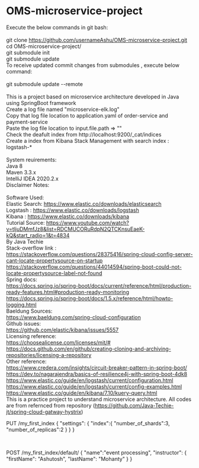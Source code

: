 # OMS-microservice-project
Execute the below commands in git bash:<br>
<br>git clone https://github.com/usernameAshu/OMS-microservice-project.git 
<br>cd OMS-microservice-project/ 
<br>git submodule init
<br>git submodule update
<br>
To receive updated commit changes from submodules , execute below command:<br>
<br>git submodule update --remote
<br>
<br>
This is a project based on microservice architecture developed in Java using SpringBoot framework<br>
Create a log file named "microservice-elk.log"<br>
Copy that log file location to application.yaml of order-service and payment-service <br>
Paste the log file location to input.file.path => "" <br>
Check the deafult index from http://localhost:9200/_cat/indices <br>
Create a index from Kibana Stack Management with search index : logstash-* <br>
<br>
System reuirements: <br>
Java 8<br>
Maven 3.3.x<br>
IntelliJ IDEA 2020.2.x<br>
Disclaimer Notes:<br><br>
Software Used:<br>
Elastic Search: https://www.elastic.co/downloads/elasticsearch<br>
Logstash : https://www.elastic.co/downloads/logstash<br>
Kibana : https://www.elastic.co/downloads/kibana<br>
Tutorial Source: https://www.youtube.com/watch?v=tljuDMmfJz8&list=RDCMUCORuRdpN2QTCKnsuEaeK-kQ&start_radio=1&t=4834 <br>
By Java Techie <br>
Stack-overflow link :<br>
https://stackoverflow.com/questions/28375416/spring-cloud-config-server-cant-locate-propertysource-on-startup <br>
https://stackoverflow.com/questions/44014594/spring-boot-could-not-locate-propertysource-label-not-found <br>
Spring docs:<br>
https://docs.spring.io/spring-boot/docs/current/reference/html/production-ready-features.html#production-ready-monitoring<br>
https://docs.spring.io/spring-boot/docs/1.5.x/reference/html/howto-logging.html<br>
Baeldung Sources:<br>
https://www.baeldung.com/spring-cloud-configuration<br>
Github issues:<br>
https://github.com/elastic/kibana/issues/5557<br>
Licensing reference:<br>
https://choosealicense.com/licenses/mit/#<br>
https://docs.github.com/en/github/creating-cloning-and-archiving-repositories/licensing-a-repository<br>
Other reference:<br>
https://www.credera.com/insights/circuit-breaker-pattern-in-spring-boot/<br>
https://dev.to/nagarajendra/basics-of-resilience4j-with-spring-boot-4dk8<br>
https://www.elastic.co/guide/en/logstash/current/configuration.html<br>
https://www.elastic.co/guide/en/logstash/current/config-examples.html<br>
https://www.elastic.co/guide/en/kibana/7.10/kuery-query.html<br>
This is a practice project to understand microservice architecture. All codes are from refernced from repository (https://github.com/Java-Techie-jt/spring-cloud-gatway-hystrix)<br>
<p>
  PUT /my_first_index
{
  "settings": {
    "index":{
      "number_of_shards":3,
      "number_of_replicas":2
    }
  }
}
  </p><br>
  <p>
  POST /my_first_index/default/
{
  "name":"event processing",
  "instructor": {
    "firstName": "Ashutosh",
    "lastName": "Mohanty"
  }
}</p><br>

